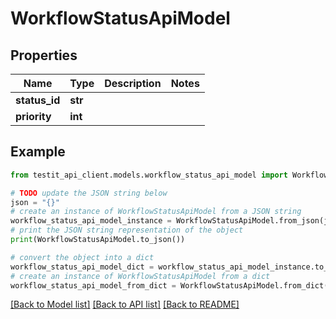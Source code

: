 # WorkflowStatusApiModel


## Properties

Name | Type | Description | Notes
------------ | ------------- | ------------- | -------------
**status_id** | **str** |  | 
**priority** | **int** |  | 

## Example

```python
from testit_api_client.models.workflow_status_api_model import WorkflowStatusApiModel

# TODO update the JSON string below
json = "{}"
# create an instance of WorkflowStatusApiModel from a JSON string
workflow_status_api_model_instance = WorkflowStatusApiModel.from_json(json)
# print the JSON string representation of the object
print(WorkflowStatusApiModel.to_json())

# convert the object into a dict
workflow_status_api_model_dict = workflow_status_api_model_instance.to_dict()
# create an instance of WorkflowStatusApiModel from a dict
workflow_status_api_model_from_dict = WorkflowStatusApiModel.from_dict(workflow_status_api_model_dict)
```
[[Back to Model list]](../README.md#documentation-for-models) [[Back to API list]](../README.md#documentation-for-api-endpoints) [[Back to README]](../README.md)


